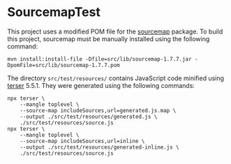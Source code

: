 # SourcemapTest

This project uses a modified POM file for the [sourcemap](https://mvnrepository.com/artifact/com.atlassian.sourcemap/sourcemap) package. To build this project, sourcemap must be manually installed using the following command:

```
mvn install:install-file -Dfile=src/lib/sourcemap-1.7.7.jar -DpomFile=src/lib/sourcemap-1.7.7.pom
```

The directory `src/test/resources/` contains JavaScript code minified using [terser](https://github.com/terser/terser) 5.5.1. They were generated using the following commands:

```
npx terser \
    --mangle toplevel \
    --source-map includeSources,url=generated.js.map \
    --output ./src/test/resources/generated.js \
    ./src/test/resources/source.js
npx terser \
    --mangle toplevel \
    --source-map includeSources,url=inline \
    --output ./src/test/resources/generated-inline.js \
    ./src/test/resources/source.js
```
